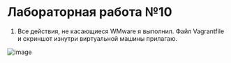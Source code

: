 # Лабораторная работа №10

  1) Все действия, не касающиеся WMware я выполнил. Файл Vagrantfile и скриншот изнутри виртуальной машины прилагаю.

![image](https://user-images.githubusercontent.com/74867190/121725317-ca022780-caf1-11eb-9e2d-2389513e0ec7.png)
